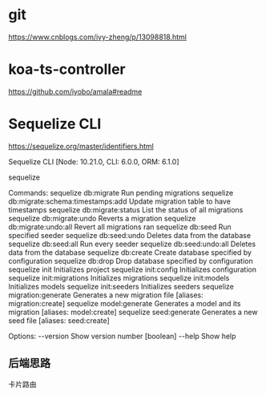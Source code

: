 <!--
 * @Des:
 * @Version:
 * @Author: Ellen
 * @Date: 2021-06-30 16:04:12
 * @LastEditors: Ellen
 * @LastEditTime: 2021-07-07 22:31:13
-->

# git

https://www.cnblogs.com/ivy-zheng/p/13098818.html

# koa-ts-controller

https://github.com/iyobo/amala#readme

# Sequelize CLI

https://sequelize.org/master/identifiers.html

Sequelize CLI [Node: 10.21.0, CLI: 6.0.0, ORM: 6.1.0]

sequelize <command>

Commands:
sequelize db:migrate Run pending migrations
sequelize db:migrate:schema:timestamps:add Update migration table to have timestamps
sequelize db:migrate:status List the status of all migrations
sequelize db:migrate:undo Reverts a migration
sequelize db:migrate:undo:all Revert all migrations ran
sequelize db:seed Run specified seeder
sequelize db:seed:undo Deletes data from the database
sequelize db:seed:all Run every seeder
sequelize db:seed:undo:all Deletes data from the database
sequelize db:create Create database specified by configuration
sequelize db:drop Drop database specified by configuration
sequelize init Initializes project
sequelize init:config Initializes configuration
sequelize init:migrations Initializes migrations
sequelize init:models Initializes models
sequelize init:seeders Initializes seeders
sequelize migration:generate Generates a new migration file [aliases: migration:create]
sequelize model:generate Generates a model and its migration [aliases: model:create]
sequelize seed:generate Generates a new seed file [aliases: seed:create]

Options:
--version Show version number [boolean]
--help Show help



## 后端思路

卡片路由
